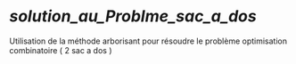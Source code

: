 # _solution_au_Problme_sac_a_dos_
Utilisation de la méthode arborisant pour résoudre le problème optimisation combinatoire ( 2 sac a dos )
